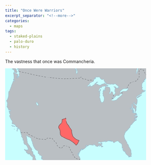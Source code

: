 ```yaml
---
title: "Once Were Warriors"
excerpt_separator: "<!--more-->"
categories:
  - maps
tags:
  - staked-plains
  - palo-duro
  - history
---
```


The vastness that once was Commancheria.

![Coronado’s Expedition](/images/gallery/239.png)
